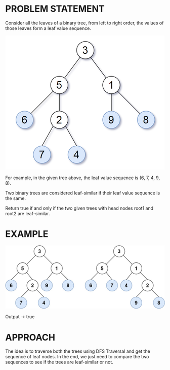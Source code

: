 # PROBLEM STATEMENT

Consider all the leaves of a binary tree, from left to right order, the values of those leaves form a leaf value sequence.

![alt text](image.png)

For example, in the given tree above, the leaf value sequence is (6, 7, 4, 9, 8).

Two binary trees are considered leaf-similar if their leaf value sequence is the same.

Return true if and only if the two given trees with head nodes root1 and root2 are leaf-similar.

# EXAMPLE

![alt text](image-1.png)

Output -> true

# APPROACH

The idea is to traverse both the trees using DFS Traversal and get the sequence of leaf nodes. In the end, we just need to compare the two sequences to see if the trees are leaf-similar or not.

